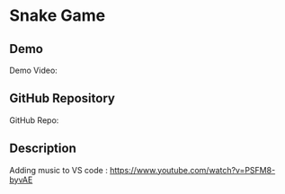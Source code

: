 # Snake Game

## Demo
Demo Video: <URL>

## GitHub Repository
GitHub Repo: <URL>

## Description

Adding music to VS code : https://www.youtube.com/watch?v=PSFM8-byvAE
